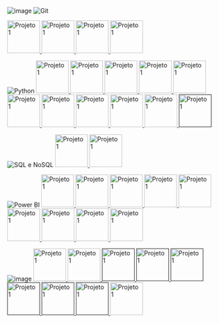 ![image](https://github.com/Thamine-sumaya/DIO-Bootcamp-Python-Data-Analytics/assets/160533319/f89e69d9-b33c-4884-ae05-9785fc814410)
![Git ](https://github.com/Thamine-sumaya/DIO-Bootcamp-Python-Data-Analytics/assets/160533319/5de2ec95-daf1-4823-97ae-5ce3ecd0d33f)

<a href="https://www.dio.me/certificate/T5MGIUTE/share">
   <img src="https://github.com/Thamine-sumaya/DIO-Bootcamp-Python-AI-Backend-Developer/assets/160533319/dc8d074a-6fc0-4d1a-9a2b-6463184f1494" alt="Projeto 1" width="75" >
</a>
<a href="https://www.dio.me/certificate/3ZOFSM7A/share">
   <img src="https://github.com/Thamine-sumaya/DIO-Bootcamp-Python-AI-Backend-Developer/assets/160533319/e74a45c2-49d3-4dad-9baa-b060924b7066" alt="Projeto 1" width="75" >
</a>
<a href="https://www.dio.me/certificate/9WDFETXV/share">
   <img src="https://github.com/Thamine-sumaya/DIO-Bootcamp-Python-AI-Backend-Developer/assets/160533319/f95e5924-5d75-4a4f-8ebf-ff5784aae539" alt="Projeto 1" width="75" >
</a>
<a href="https://www.dio.me/certificate/NUIIDT4Z/share">
   <img src="https://github.com/Thamine-sumaya/DIO-Bootcamp-Python-AI-Backend-Developer/assets/160533319/841540d2-7ec3-4457-bc22-0bb44f7d92d4" alt="Projeto 1" width="75" >
</a>

![Python](https://github.com/Thamine-sumaya/DIO-Bootcamp-Python-Data-Analytics/assets/160533319/e0b75fa8-6bdf-4049-a9fd-d89721ca9d5a)
<a href="https://www.dio.me/certificate/RURCBEVX/share">
   <img src="https://github.com/Thamine-sumaya/DIO-Bootcamp-Python-AI-Backend-Developer/assets/160533319/76d70c59-7a6e-4481-8d1f-f42c91211adb" alt="Projeto 1" width="75" >
</a>
<a href="https://www.dio.me/certificate/QEPWPUB4/share">
   <img src="https://github.com/Thamine-sumaya/DIO-Bootcamp-Python-AI-Backend-Developer/assets/160533319/0d463516-d7cc-424a-a5e2-360f62a5b3f1" alt="Projeto 1" width="75" >
</a>
<a href="https://www.dio.me/certificate/AHASYWTK/share">
   <img src="https://github.com/Thamine-sumaya/DIO-Bootcamp-Python-AI-Backend-Developer/assets/160533319/76d70c59-7a6e-4481-8d1f-f42c91211adb" alt="Projeto 1" width="75" >
</a>
<a href="https://www.dio.me/certificate/MJF7V4WC/share">
   <img src="https://github.com/Thamine-sumaya/DIO-Bootcamp-Python-AI-Backend-Developer/assets/160533319/76d70c59-7a6e-4481-8d1f-f42c91211adb" alt="Projeto 1" width="75" >
</a>
<a href="https://www.dio.me/certificate/IKFJQKL7/share">
   <img src="https://github.com/Thamine-sumaya/DIO-Bootcamp-Python-AI-Backend-Developer/assets/160533319/76d70c59-7a6e-4481-8d1f-f42c91211adb" alt="Projeto 1" width="75" >
</a>
<a href="https://www.dio.me/certificate/BHMB9NDT/share">
   <img src="https://github.com/Thamine-sumaya/DIO-Bootcamp-Python-AI-Backend-Developer/assets/160533319/d8597c1b-5849-43b7-b7c7-79fe81171939" alt="Projeto 1" width="75" >
</a>
<a href="https://www.dio.me/certificate/BVAFRBCF/share">
   <img src="https://github.com/Thamine-sumaya/DIO-Bootcamp-Python-AI-Backend-Developer/assets/160533319/d8597c1b-5849-43b7-b7c7-79fe81171939" alt="Projeto 1" width="75" >
</a>
<a href="https://www.dio.me/certificate/O0BPHDFJ/share">
   <img src="https://github.com/Thamine-sumaya/DIO-Bootcamp-Python-AI-Backend-Developer/assets/160533319/d8597c1b-5849-43b7-b7c7-79fe81171939" alt="Projeto 1" width="75" >
</a>
<a href="https://www.dio.me/certificate/ZNC0EK8H/share">
   <img src="https://github.com/Thamine-sumaya/DIO-Bootcamp-Python-AI-Backend-Developer/assets/160533319/d8597c1b-5849-43b7-b7c7-79fe81171939" alt="Projeto 1" width="75" >
</a>
<a href="https://www.dio.me/certificate/FJSXTBGI/share">
   <img src="https://github.com/Thamine-sumaya/DIO-Bootcamp-Python-Data-Analytics/assets/160533319/b6be2c8c-3fb4-43c9-8198-d434b3684431" alt="Projeto 1" width="75" >
</a>
<a href="">
   <img src="https://github.com/Thamine-sumaya/DIO-Bootcamp-Python-Data-Analytics/assets/160533319/37c67bab-a6b1-4067-9c9a-bbfb8567a2ca" alt="Projeto 1" width="75" >
</a>

![SQL e NoSQL](https://github.com/Thamine-sumaya/DIO-Bootcamp-Python-Data-Analytics/assets/160533319/bf221367-0636-42d0-9ed2-7baf334743e9)
<a href="https://www.dio.me/certificate/LNTCC1QK/share">
   <img src="https://github.com/Thamine-sumaya/DIO-Bootcamp-Python-AI-Backend-Developer/assets/160533319/d9d4552d-dcbb-49ca-bde6-696189563c8a" alt="Projeto 1" width="75" >
</a>
<a href="https://www.dio.me/certificate/TAT2O420/share">
   <img src="https://github.com/Thamine-sumaya/DIO-Bootcamp-Python-Data-Analytics/assets/160533319/44a888f6-aaf3-4718-bb5f-ac506aff6ab0" alt="Projeto 1" width="75" >
</a>

![Power BI](https://github.com/Thamine-sumaya/DIO-Bootcamp-Python-Data-Analytics/assets/160533319/6c145984-fb0b-422d-96ef-d39442493c87)
<a href="https://www.dio.me/certificate/WMQUPP1Y/share">
   <img src="https://hermes.dio.me/courses/badge/471f31f9-e88d-431a-ad16-f6c6fffac20d.png" alt="Projeto 1" width="75" >
</a>
<a href="https://www.dio.me/certificate/WWDY2YCU/share">
   <img src="https://hermes.dio.me/courses/badge/471f31f9-e88d-431a-ad16-f6c6fffac20d.png" alt="Projeto 1" width="75" >
</a>
<a href="https://www.dio.me/certificate/OI40XMI3/share">
   <img src="https://hermes.dio.me/courses/badge/471f31f9-e88d-431a-ad16-f6c6fffac20d.png" alt="Projeto 1" width="75" >
</a>
<a href="https://www.dio.me/certificate/EFH1MNBF/share">
   <img src="https://hermes.dio.me/courses/badge/471f31f9-e88d-431a-ad16-f6c6fffac20d.png" alt="Projeto 1" width="75" >
</a>
<a href="https://www.dio.me/certificate/33EAUUO7/share">
   <img src="https://hermes.dio.me/courses/badge/945455e9-c109-4c97-bbfa-c19921a1a848.png" alt="Projeto 1" width="75" >
</a>
<a href="https://www.dio.me/certificate/COUPLXM3/share">
   <img src="https://hermes.dio.me/courses/badge/945455e9-c109-4c97-bbfa-c19921a1a848.png" alt="Projeto 1" width="75" >
</a>
<a href="https://www.dio.me/certificate/SQTALLPQ/share">
   <img src="https://hermes.dio.me/courses/badge/945455e9-c109-4c97-bbfa-c19921a1a848.png" alt="Projeto 1" width="75" >
</a>
<a href="https://www.dio.me/certificate/W8LS7KOT/share">
   <img src="https://hermes.dio.me/lab_projects/badges/c3f91fdb-0f9b-4375-9219-b31ce8238f5b.png" alt="Projeto 1" width="75" >
</a>
<a>
   <img src="https://hermes.dio.me/code_challenge/badge/ffb4621f-b002-4ac0-b72b-18d37989f3e8.png" alt="Projeto 1" width="75" >
</a>

![image](https://github.com/Thamine-sumaya/DIO-Bootcamp-Python-Data-Analytics/assets/160533319/c58ee7a8-66ea-4401-ae4a-386888c396d5)
<a href="https://www.dio.me/certificate/SALYMGIP/share">
   <img src="https://hermes.dio.me/courses/badge/e221ec7c-7ddb-4be2-9975-9067dc61245d.png" alt="Projeto 1" width="75" >
</a>
<a href="https://www.dio.me/certificate/E6P4KVXJ/share">
   <img src="https://hermes.dio.me/courses/badge/e221ec7c-7ddb-4be2-9975-9067dc61245d.png" alt="Projeto 1" width="75" >
</a>
<a href="">
   <img src="https://hermes.dio.me/courses/badge/e221ec7c-7ddb-4be2-9975-9067dc61245d.png" alt="Projeto 1" width="75" >
</a>
<a href="">
   <img src="https://hermes.dio.me/courses/badge/e221ec7c-7ddb-4be2-9975-9067dc61245d.png" alt="Projeto 1" width="75" >
</a>
<a href="">
   <img src="https://hermes.dio.me/courses/badge/e221ec7c-7ddb-4be2-9975-9067dc61245d.png" alt="Projeto 1" width="75" >
</a>
<a href="">
   <img src="https://hermes.dio.me/courses/badge/e221ec7c-7ddb-4be2-9975-9067dc61245d.png" alt="Projeto 1" width="75" >
</a>
<a href="">
   <img src="https://hermes.dio.me/courses/badge/db6a1d02-a132-45c1-8c8d-d961130b1e1b.png" alt="Projeto 1" width="75" >
</a>
<a href="">
   <img src="https://hermes.dio.me/courses/badge/db6a1d02-a132-45c1-8c8d-d961130b1e1b.png" alt="Projeto 1" width="75" >
</a>
<a>
   <img src="https://hermes.dio.me/code_challenge/badge/ffb4621f-b002-4ac0-b72b-18d37989f3e8.png" alt="Projeto 1" width="75" >
</a>
